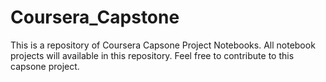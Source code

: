 # Coursera_Capstone
This is a repository of Coursera Capsone Project Notebooks.
All notebook projects will available in this repository.
Feel free to contribute to this capsone project.
